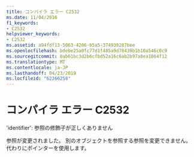 ```yaml
---
title: コンパイラ エラー C2532
ms.date: 11/04/2016
f1_keywords:
- C2532
helpviewer_keywords:
- C2532
ms.assetid: a94fdf13-5063-4206-b5a5-374930287bee
ms.openlocfilehash: bdebe25a0fc77d1f485a9d78439b1b10a546c0c9
ms.sourcegitcommit: 0ab61bc3d2b6cfbd52a16c6ab2b97a8ea1864f12
ms.translationtype: MT
ms.contentlocale: ja-JP
ms.lasthandoff: 04/23/2019
ms.locfileid: "62266258"
---
```

# <a name="compiler-error-c2532"></a>コンパイラ エラー C2532

'identifier': 参照の修飾子が正しくありません

参照が変更されました。 別のオブジェクトを参照する参照を変更できません。 代わりにポインターを使用します。